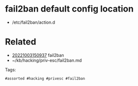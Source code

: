 # fail2ban default config location
- /etc/fail2ban/action.d

# Related

- [20221003150937](/zet/20221003150937/README.md) fail2ban
- ~/kb/hacking/priv-esc/fail2ban.md

Tags:

    #assorted #hacking #privesc #fail2ban
